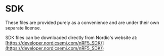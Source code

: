 SDK
===

These files are provided purely as a convenience and are under their own separate license.

SDK files can be downloaded directly from Nordic's website at: [https://developer.nordicsemi.com/nRF5_SDK/](https://developer.nordicsemi.com/nRF5_SDK/)

